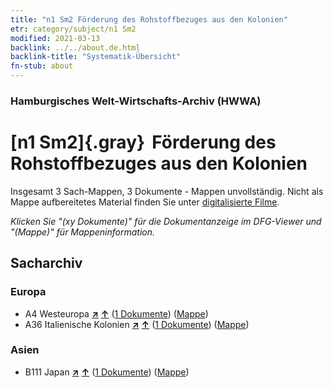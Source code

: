 ```yaml
---
title: "n1 Sm2 Förderung des Rohstoffbezuges aus den Kolonien"
etr: category/subject/n1 Sm2
modified: 2021-03-13
backlink: ../../about.de.html
backlink-title: "Systematik-Übersicht"
fn-stub: about
---
```


### Hamburgisches Welt-Wirtschafts-Archiv (HWWA)
# [n1 Sm2]{.gray}&#8201; Förderung des Rohstoffbezuges aus den Kolonien&#160; 




Insgesamt 3 Sach-Mappen, 3 Dokumente - Mappen unvollständig.
Nicht als Mappe aufbereitetes Material finden Sie unter [digitalisierte Filme](/film/h1_sh).

_Klicken Sie "(xy Dokumente)" für die Dokumentanzeige im DFG-Viewer und "(Mappe)" für Mappeninformation._

## Sacharchiv




### Europa

- A4 Westeuropa [**&nearr;**](../../../geo/i/140897/about.de.html "Westeuropa (alle Mappen)") [**&uarr;**](../../../geo/about.de.html#A4 "Ländersystematik") (<a href="https://pm20.zbw.eu/dfgview/sh/140897,144933" title="über: Westeuropa : Förderung des Rohstoffbezuges aus den Kolonien" target="_blank">1 Dokumente</a>) ([Mappe](http://purl.org/pressemappe20/folder/sh/140897,144933))
- A36 Italienische Kolonien [**&nearr;**](../../../geo/i/141012/about.de.html "Italienische Kolonien (alle Mappen)") [**&uarr;**](../../../geo/about.de.html#A36 "Ländersystematik") (<a href="https://pm20.zbw.eu/dfgview/sh/141012,144933" title="über: Italienische Kolonien : Förderung des Rohstoffbezuges aus den Kolonien" target="_blank">1 Dokumente</a>) ([Mappe](http://purl.org/pressemappe20/folder/sh/141012,144933))

### Asien

- B111 Japan [**&nearr;**](../../../geo/i/141272/about.de.html "Japan (alle Mappen)") [**&uarr;**](../../../geo/about.de.html#B111 "Ländersystematik") (<a href="https://pm20.zbw.eu/dfgview/sh/141272,144933" title="über: Japan : Förderung des Rohstoffbezuges aus den Kolonien" target="_blank">1 Dokumente</a>) ([Mappe](http://purl.org/pressemappe20/folder/sh/141272,144933))



